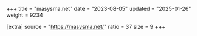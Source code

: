 +++
title = "masysma.net"
date = "2023-08-05"
updated = "2025-01-26"
weight = 9234

[extra]
source = "https://masysma.net/"
ratio = 37
size = 9
+++
